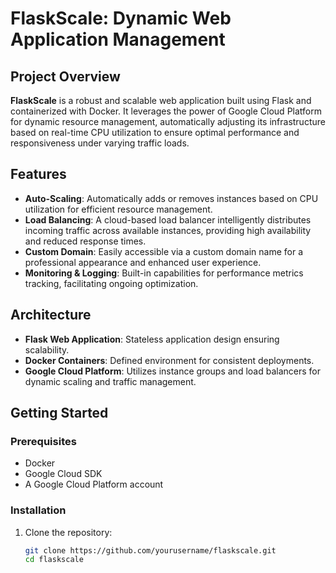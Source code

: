 # FlaskScale: Dynamic Web Application Management

## Project Overview

**FlaskScale** is a robust and scalable web application built using Flask and containerized with Docker. It leverages the power of Google Cloud Platform for dynamic resource management, automatically adjusting its infrastructure based on real-time CPU utilization to ensure optimal performance and responsiveness under varying traffic loads.

## Features

- **Auto-Scaling**: Automatically adds or removes instances based on CPU utilization for efficient resource management.
- **Load Balancing**: A cloud-based load balancer intelligently distributes incoming traffic across available instances, providing high availability and reduced response times.
- **Custom Domain**: Easily accessible via a custom domain name for a professional appearance and enhanced user experience.
- **Monitoring & Logging**: Built-in capabilities for performance metrics tracking, facilitating ongoing optimization.

## Architecture

- **Flask Web Application**: Stateless application design ensuring scalability.
- **Docker Containers**: Defined environment for consistent deployments.
- **Google Cloud Platform**: Utilizes instance groups and load balancers for dynamic scaling and traffic management.

## Getting Started

### Prerequisites

- Docker
- Google Cloud SDK
- A Google Cloud Platform account

### Installation

1. Clone the repository:

   ```bash
   git clone https://github.com/yourusername/flaskscale.git
   cd flaskscale
